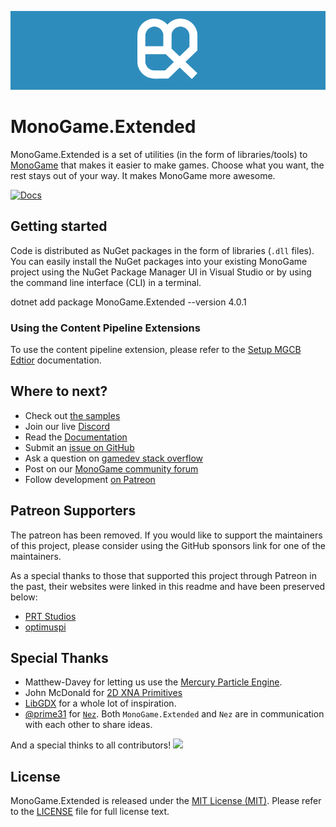 ![MonoGame.Extended Logo](logos/logo-banner-800.png)

# MonoGame.Extended

MonoGame.Extended is a set of utilities (in the form of libraries/tools) to [MonoGame](http://www.monogame.net/) that makes it easier to make games. Choose what you want, the rest stays out of your way. It makes MonoGame more awesome.

[![Docs](https://img.shields.io/badge/Docs-latest-brightgreen.svg?style=flat)](http://www.monogameextended.net/)

## Getting started

Code is distributed as NuGet packages in the form of libraries (`.dll` files). You can easily install the NuGet packages into your existing MonoGame project using the NuGet Package Manager UI in Visual Studio or by using the command line interface (CLI) in a terminal.

dotnet add package MonoGame.Extended --version 4.0.1

### Using the Content Pipeline Extensions
To use the content pipeline extension, please refer to the [Setup MGCB Edtior](https://www.monogameextended.net/docs/getting-started/installation-monogame/#optional-setup-mgcb-editor) documentation.

## Where to next?

- Check out [the samples](https://github.com/craftworkgames/MonoGame.Extended-samples)
- Join our live [Discord](https://discord.gg/FvZ8Z7EzPJ)
- Read the [Documentation](https://www.monogameextended.net/docs/about/introduction/)
- Submit an [issue on GitHub](https://github.com/craftworkgames/MonoGame.Extended/issues)
- Ask a question on [gamedev stack overflow](http://gamedev.stackexchange.com/questions/tagged/monogame-extended)
- Post on our [MonoGame community forum](http://community.monogame.net/category/extended)
- Follow development [on Patreon](https://www.patreon.com/craftworkgames)

## Patreon Supporters
The patreon has been removed.  If you would like to support the maintainers of this project, please consider using the GitHub sponsors link for one of the maintainers.

As a special thanks to those that supported this project through Patreon in the past, their websites were linked in this readme and have been preserved below:

- [PRT Studios](http://prt-studios.com/)
- [optimuspi](http://www.optimuspi.com/)


## Special Thanks
- Matthew-Davey for letting us use the [Mercury Particle Engine](https://github.com/Matthew-Davey/mercury-particle-engine).
- John McDonald for [2D XNA Primitives](https://bitbucket.org/C3/2d-xna-primitives/wiki/Home)
- [LibGDX](https://libgdx.badlogicgames.com) for a whole lot of inspiration.
- [@prime31](https://github.com/prime31) for [`Nez`](https://github.com/prime31/Nez). Both `MonoGame.Extended` and `Nez` are in communication with each other to share ideas.

And a special thinks to all contributors!
<a href="https://github.com/craftworkgames/monogame.extended/graphs/contributors">
  <img src="https://contrib.rocks/image?repo=craftworkgames/monogame.extended" />
</a>

## License
MonoGame.Extended is released under the [MIT License (MIT)](https://opensource.org/license/mit). Please refer to the [LICENSE](LICENSE) file for full license text.
